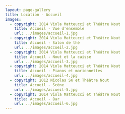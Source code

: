 ```yaml
---
layout: page-gallery
title: Location - Accueil
images:
  - copyright: 2014 Viola Matteucci et Théâtre Nout
    title: Accueil - Vue d'ensemble
    url: ../images/accueil-1.jpg
  - copyright: 2014 Viola Matteucci et Théâtre Nout
    title: Accueil - Salon de thé
    url: ../images/accueil-2.jpg
  - copyright: 2014 Viola Matteucci et Théâtre Nout
    title: Accueil - Nout et la caisse
    url: ../images/accueil-3.jpg
  - copyright: 2014 Viola Matteucci et Théâtre Nout
    title: Accueil - Pianos et marionnettes
    url: ../images/accueil-4.jpg
  - copyright: 2012 Nicolas SK et Théâtre Nout
    title: Accueil - Scène
    url: ../images/accueil-5.jpg
  - copyright: 2014 Viola Matteucci et Théâtre Nout
    title: Accueil - Bar
    url: ../images/accueil-6.jpg
---
```


